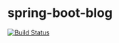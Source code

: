 # spring-boot-blog

[![Build Status](https://travis-ci.org/scndry/spring-boot-blog.svg?branch=master)](https://travis-ci.org/scndry/spring-boot-blog)
